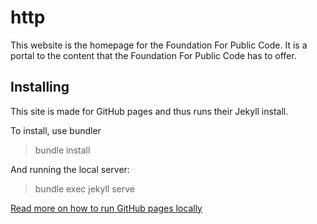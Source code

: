 # http

This website is the homepage for the Foundation For Public Code. It is a portal to the content that the Foundation For Public Code has to offer.

## Installing

This site is made for GitHub pages and thus runs their Jekyll install.

To install, use bundler

> bundle install

And running the local server:

> bundle exec jekyll serve

[Read more on how to run GitHub pages locally](https://help.github.com/articles/setting-up-your-github-pages-site-locally-with-jekyll/)
